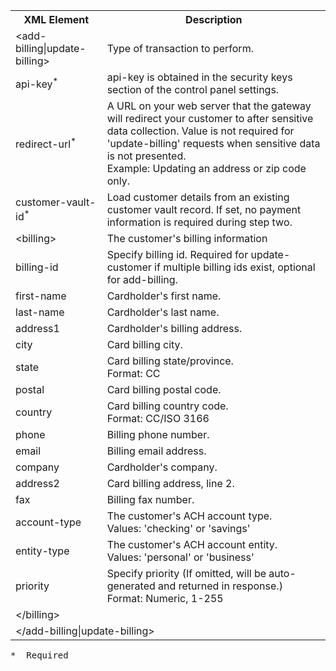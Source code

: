 
<div class="table-responsive">
<table class="table table-bordered table-striped table-vertical-middle">
    <tbody><tr>
        <th class="variable">XML Element</th>
        <th>Description</th>
    </tr>
    <tr>
        <td class="outerElement">&lt;add-billing|update-billing&gt;</td>
        <td>Type of transaction to perform.</td>
    </tr>
    <tr>
        <td>api-key<sup>*</sup></td>
        <td>api-key is obtained in the security keys section of the control panel settings.</td>
    </tr>
    <tr>
        <td>redirect-url<sup>*</sup></td>
        <td>
            A URL on your web server that the gateway will redirect your customer to after sensitive data collection.                        Value is not required for 'update-billing' requests when sensitive data is not presented.<br>
            <span class="allowed">Example: Updating an address or zip code only.</span>
        </td>
    </tr>
    <tr>
        <td>customer-vault-id<sup>*</sup></td>
        <td>Load customer details from an existing customer vault record. If set, no payment information is required during step two.</td>
    </tr>
    <tr>
        <td class="outerElement">&lt;billing&gt;</td>
        <td>The customer's billing information</td>
    </tr>
    <tr>
        <td>billing-id</td>
        <td>Specify billing id. Required for update-customer if multiple billing ids exist, optional for add-billing.</td>
    </tr>
    <tr>
        <td>first-name</td>
        <td>Cardholder's first name.</td>
    </tr>
    <tr>
        <td>last-name</td>
        <td>Cardholder's last name.</td>
    </tr>
    <tr>
        <td>address1</td>
        <td>Cardholder's billing address.</td>
    </tr>
    <tr>
        <td>city</td>
        <td>Card billing city.</td>
    </tr>
    <tr>
        <td>state</td>
        <td>Card billing state/province.<br>
            <span class="allowed">Format: CC</span></td>
    </tr>
    <tr>
        <td>postal</td>
        <td>Card billing postal code.</td>
    </tr>
    <tr>
        <td>country</td>
        <td>Card billing country code.<br>
            <span class="allowed">Format: CC/ISO 3166</span></td>
    </tr>
    <tr>
        <td>phone</td>
        <td>Billing phone number.</td>
    </tr>
    <tr>
        <td>email</td>
        <td>Billing email address.</td>
    </tr>
    <tr>
        <td>company</td>
        <td>Cardholder's company.</td>
    </tr>
    <tr>
        <td>address2</td>
        <td>Card billing address, line 2.</td>
    </tr>
    <tr>
        <td>fax</td>
        <td>Billing fax number.</td>
    </tr>
    <tr>
        <td>account-type</td>
        <td>The customer's ACH account type.<br>
            <span class="allowed">Values: 'checking' or 'savings'</span></td>
    </tr>
    <tr>
        <td>entity-type</td>
        <td>The customer's ACH account entity.<br>
            <span class="allowed">Values: 'personal' or 'business'</span></td>
    </tr>
    <tr>
        <td>priority</td>
        <td>Specify priority (If omitted, will be auto-generated and returned in response.)<br>
            <span class="allowed">Format: Numeric, 1-255</span></td>
    </tr>
    <tr>
        <td class="outerElement" colspan="2">&lt;/billing&gt;</td>
    </tr>
    <tr>
        <td class="outerElement" colspan="2">&lt;/add-billing|update-billing&gt;</td>
    </tr>
</tbody></table>
</div>

<pre>* 	Required</pre>
